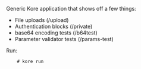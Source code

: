Generic Kore application that shows off a few things:

* File uploads (/upload)
* Authentication blocks (/private)
* base64 encoding tests (/b64test)
* Parameter validator tests (/params-test)

Run:
```
	# kore run
```
